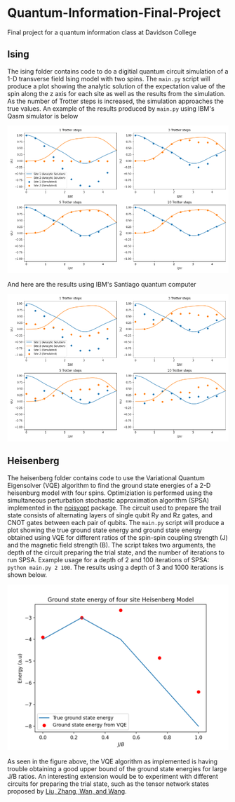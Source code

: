 # Quantum-Information-Final-Project
Final project for a quantum information class at Davidson College

## Ising
The ising folder contains code to do a digitial quantum circuit simulation of a 1-D transverse field Ising model with two spins. 
The ```main.py``` script will produce a plot showing the analytic solution of the expectation value of
the spin along the z axis for each site as well as the results from the simulation. As the number of
Trotter steps is increased, the simulation approaches the true values. An example of the results 
produced by ```main.py``` using IBM's Qasm simulator is below

<img src="https://github.com/jblue1/Quantum-Information-Final-Project/blob/main/imgs/IsingSimulationSimulation.png?raw=true" width=600>

And here are the results using IBM's Santiago quantum computer

<img src="https://github.com/jblue1/Quantum-Information-Final-Project/blob/main/imgs/IsingSimulationSantiago.png?raw=true" width=600>


## Heisenberg
The heisenberg folder contains code to use the Variational Quantum Eigensolver (VQE) algorithm to find the ground state energies
of a 2-D heisenburg model with four spins. Optimiziation is performed using the simultaneous perturbation stochastic approximation algorithm (SPSA)
implemented in the [noisyopt](https://noisyopt.readthedocs.io/en/latest/index.html) package. The circuit used to prepare the trail state consists
of alternating layers of single qubit Ry and Rz gates, and CNOT gates between each pair of qubits. The ```main.py``` script will produce a plot
showing the true ground state energy and ground state energy obtained using VQE for different ratios of the spin-spin coupling strength (J) and
the magnetic field strength (B). The script takes two arguments, the depth of the circuit preparing the trial state, and the number of iterations
to run SPSA. Example usage for a depth of 2 and 100 iterations of SPSA: ```python main.py 2 100```. The results using a depth of 3 and 1000 iterations
is shown below. 

<img src="https://github.com/jblue1/Quantum-Information-Final-Project/blob/main/imgs/VQEResults.png?raw=true" width=600>

As seen in the figure above, the VQE algorithm as implemented is having trouble obtaining a good upper bound of the ground state energies for large J/B ratios. An interesting
extension would be to experiment with different circuits for preparing the trial state, such as the tensor network states proposed by [Liu, Zhang, Wan, and Wang](https://arxiv.org/abs/1902.02663). 
